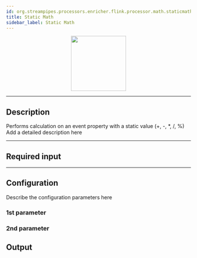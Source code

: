 ```yaml
---
id: org.streampipes.processors.enricher.flink.processor.math.staticmathop
title: Static Math
sidebar_label: Static Math
---
```




<p align="center"> 
    <img src="/img/pipeline-elements/org.streampipes.processors.enricher.flink.processor.math.staticmathop/icon.png" width="150px;" class="pe-image-documentation"/>
</p>

***

## Description

Performs calculation on an event property with a static value (+, -, *, /, %)
Add a detailed description here

***

## Required input


***

## Configuration

Describe the configuration parameters here

### 1st parameter


### 2nd parameter

## Output